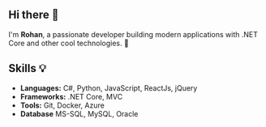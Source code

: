 ## Hi there 👋
I'm **Rohan**, a passionate developer building modern applications with .NET Core and other cool technologies. 🌟

## Skills 💡
- **Languages:** C#, Python, JavaScript, ReactJs, jQuery
- **Frameworks:** .NET Core, MVC
- **Tools:** Git, Docker, Azure
- **Database** MS-SQL, MySQL, Oracle

<!--
**rohanpin1/rohanpin1** is a ✨ _special_ ✨ repository because its `README.md` (this file) appears on your GitHub profile.

Here are some ideas to get you started:

- 🔭 I’m currently working on ...
- 🌱 I’m currently learning ...
- 👯 I’m looking to collaborate on ...
- 🤔 I’m looking for help with ...
- 💬 Ask me about ...
- 📫 How to reach me: ...
- 😄 Pronouns: ...
- ⚡ Fun fact: ...
-->
